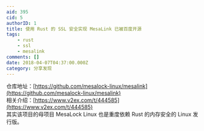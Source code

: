 ```yaml
---
aid: 395
cid: 5
authorID: 1
title: 使用 Rust 的 SSL 安全实现 MesaLink 已被百度开源
tags:
    - rust
    - ssl
    - mesalink
comments: []
date: 2018-04-07T04:37:00.000Z
category: 分享发现
---
```


仓库地址：[https://github.com/mesalock-linux/mesalink](https://github.com/mesalock-linux/mesalink)  
相关介绍：[https://www.v2ex.com/t/444585](https://www.v2ex.com/t/444585)  
其实该项目的母项目 MesaLock Linux 也是重度依赖 Rust 的内存安全的 Linux 发行版。
